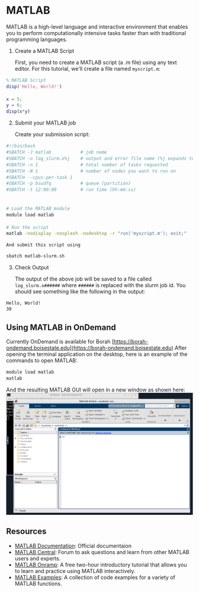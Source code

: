 # MATLAB

MATLAB is a high-level language and interactive environment that enables you to perform computationally intensive tasks faster than with traditional programming languages.

1. Create a MATLAB Script

    First, you need to create a MATLAB script (a .m file) using any text editor. For this tutorial, we'll create a file named `myscript.m`:
```matlab title="myscript.m"
% MATLAB Script
disp('Hello, World!')

x = 5;
y = 6;
disp(x*y)
```

2. Submit your MATLAB job

    Create your submission script:
```bash title="matlab-slurm.sh"
#!/bin/bash
#SBATCH -J matlab           # job name
#SBATCH -o log_slurm.o%j    # output and error file name (%j expands to jobID)
#SBATCH -n 1                # total number of tasks requested
#SBATCH -N 1                # number of nodes you want to run on
#SBATCH --cpus-per-task 1
#SBATCH -p bsudfq           # queue (partition)
#SBATCH -t 12:00:00         # run time (hh:mm:ss)


# Load the MATLAB module
module load matlab

# Run the script
matlab -nodisplay -nosplash -nodesktop -r "run('myscript.m'); exit;"
```

    And submit this script using
```bash
sbatch matlab-slurm.sh
```

3. Check Output

    The output of the above job will be saved to a file called `log_slurm.o######` where `######` is replaced with the slurm job id. You should see something like the following in the output:
```
Hello, World!
30
```

## Using MATLAB in OnDemand

Currently OnDemand is available for Borah [https://borah-ondemand.boisestate.edu](https://borah-ondemand.boisestate.edu)
After opening the terminal application on the desktop, here is an example of the commands to open MATLAB:
```bash
module load matlab
matlab
```
And the resulting MATLAB GUI will open in a new window as shown here:
![Borah OnDemand desktop with MATLAB GUI open](images/ood-desktop-matlab.png "Borah OnDemand desktop with MATLAB GUI open")

## Resources

- [MATLAB Documentation](https://www.mathworks.com/help/matlab/): Official documentaion
- [MATLAB Central](https://www.mathworks.com/matlabcentral/): Forum to ask questions and learn from other MATLAB users and experts.
- [MATLAB Onramp](https://www.mathworks.com/learn/tutorials/matlab-onramp.html): A free two-hour introductory tutorial that allows you to learn and practice using MATLAB interactively.
- [MATLAB Examples](https://www.mathworks.com/examples/matlab): A collection of code examples for a variety of MATLAB functions.
